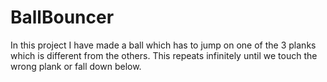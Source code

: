 # BallBouncer
In this project I have made a ball which has to jump on one of the 3 planks which is different from the others. This repeats infinitely until we touch the wrong plank or fall down below.
